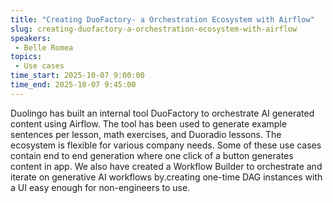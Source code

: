 ```yaml
---
title: "Creating DuoFactory- a Orchestration Ecosystem with Airflow"
slug: creating-duofactory-a-orchestration-ecosystem-with-airflow
speakers:
 - Belle Romea
topics:
 - Use cases
time_start: 2025-10-07 9:00:00
time_end: 2025-10-07 9:45:00
---
```


Duolingo has built an internal tool DuoFactory to orchestrate AI generated content using Airflow. The tool has been used to generate example sentences per lesson, math exercises, and Duoradio lessons. The ecosystem is flexible for various company needs. Some of these use cases contain end to end generation where one click of a button generates content in app. We also have created a Workflow Builder to orchestrate and iterate on generative AI workflows by.creating one-time DAG instances with a UI easy enough for non-engineers to use. 